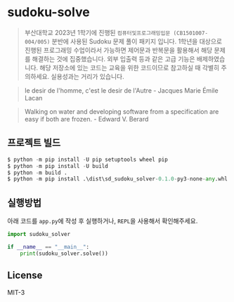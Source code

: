 # sudoku-solve

> 부산대학교 2023년 1학기에 진행된 `컴퓨터및프로그래밍입문 (CB1501007-004/005)` 분반에 사용된 Sudoku 문제 풀이 패키지 입니다. 1학년을 대상으로 진행된 프로그래밍 수업이라서 가능하면 제어문과 반복문을 활용해서 해당 문제를 해결하는 것에 집중했습니다. 외부 입출력 등과 같은 고급 기능은 배제하였습니다. 해당 저장소에 있는 코드는 교육을 위한 코드이므로 참고하실 때 각별히 주의하세요. 실용성과는 거리가 있습니다.

> le desir de l'homme, c'est le desir de l'Autre - Jacques Marie Émile Lacan

> Walking on water and developing software from a specification are easy if both are frozen. - Edward V. Berard

## 프로젝트 빌드

```python
$ python -m pip install -U pip setuptools wheel pip
$ python -m pip install -U build
$ python -m build .
$ python -m pip install .\dist\sd_sudoku_solver-0.1.0-py3-none-any.whl --force-reinstall
```

## 실행방법

아래 코드를 `app.py`에 작성 후 실행하거나, `REPL`을 사용해서 확인해주세요.

```python
import sudoku_solver

if __name__ == "__main__":
    print(sudoku_solver.solve())
```

## License

MIT-3
